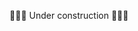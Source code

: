 🚧🚧🚧 Under construction 🚧🚧🚧

<!---
- 👋 Hi, I’m @glorin-aran
- 👀 I’m interested in ...
- 🌱 I’m currently learning ...
- 💞️ I’m looking to collaborate on ...
- 📫 How to reach me ...
- 😄 Pronouns: ...
- ⚡ Fun fact: ...
--->
<!---
glorin-aran/glorin-aran is a ✨ special ✨ repository because its `README.md` (this file) appears on your GitHub profile.
You can click the Preview link to take a look at your changes.
--->
